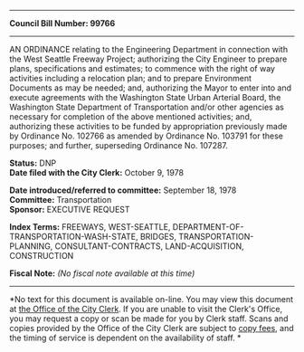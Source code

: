 * * * * *  
  
**Council Bill Number: [](#h0)[](#h2)99766**  
  
* * * * *  
  
AN ORDINANCE relating to the Engineering Department in connection with the West Seattle Freeway Project; authorizing the City Engineer to prepare plans, specifications and estimates; to commence with the right of way activities including a relocation plan; and to prepare Environment Documents as may be needed; and, authorizing the Mayor to enter into and execute agreements with the Washington State Urban Arterial Board, the Washington State Department of Transportation and/or other agencies as necessary for completion of the above mentioned activities; and, authorizing these activities to be funded by appropriation previously made by Ordinance No. 102766 as amended by Ordinance No. 103791 for these purposes; and further, superseding Ordinance No. 107287.  
  
**Status:** DNP   
**Date filed with the City Clerk:** October 9, 1978   
  
**Date introduced/referred to committee:** September 18, 1978   
**Committee:** Transportation   
**Sponsor:** EXECUTIVE REQUEST   
  
**Index Terms:** FREEWAYS, WEST-SEATTLE, DEPARTMENT-OF-TRANSPORTATION-WASH-STATE, BRIDGES, TRANSPORTATION-PLANNING, CONSULTANT-CONTRACTS, LAND-ACQUISITION, CONSTRUCTION  
  
**Fiscal Note:** *(No fiscal note available at this time)*  
  
* * * * *  
  
*No text for this document is available on-line. You may view this document at [the Office of the City Clerk](http://www.seattle.gov/leg/clerk/contactUs.htm). If you are unable to visit the Clerk's Office, you may request a copy or scan be made for you by Clerk staff. Scans and copies provided by the Office of the City Clerk are subject to [copy fees](http://clerk.seattle.gov/~public/clerkfees.htm), and the timing of service is dependent on the availability of staff. *  
  
  
